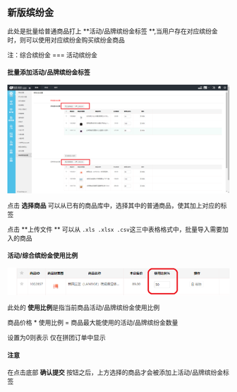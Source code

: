 ## 新版缤纷金

此处是批量给普通商品打上 **活动/品牌缤纷金标签  **,当用户存在对应缤纷金时，则可以使用对应缤纷金购买缤纷金商品

注：综合缤纷金 === 活动缤纷金

#### 批量添加活动/品牌缤纷金标签

<img src="static/新版缤纷金.png"  />

点击 **选择商品**  可以从已有的商品库中，选择其中的普通商品，使其加上对应的标签

点击 **上传文件 ** 可以从 `.xls .xlsx .csv`这三中表格格式中，批量导入需要加入的商品

#### 活动/综合缤纷金使用比例

![](static/缤纷金比例.png)

此处的 **使用比例**是指当前商品活动/品牌缤纷金使用比例

商品价格 * 使用比例 = 商品最大能使用的活动/品牌缤纷金数量

设置为0则表示  仅在拼团订单中显示

#### 注意

在点击底部  **确认提交** 按钮之后，上方选择的商品才会被添加上活动/品牌缤纷金标签